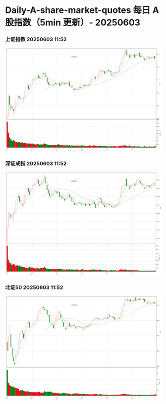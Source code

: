 
# Daily-A-share-market-quotes 每日 A 股指数（5min 更新）- 20250603

### 上证指数 20250603 11:52
![](./fig/2025/6/20250603-sh000001.png)

### 深证成指 20250603 11:52
![](./fig/2025/6/20250603-sz399001.png)

### 北证50 20250603 11:52
![](./fig/2025/6/20250603-bj899050.png)
